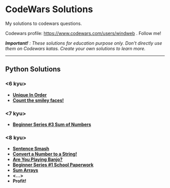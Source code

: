 # CodeWars Solutions

My solutions to codewars questions.

Codewars profile: https://www.codewars.com/users/windweb . Follow me!

***Important!*** *: These solutions for education purpose only. Don't directly use them on Codewars katas. Create your own solutions to learn more.*

---

## Python Solutions

### ****<6 kyu>****

 * [**Unique In Order**](Python/unique_in_order.md)
 * [**Count the smiley faces!**](Python/count_the_smiley_faces.md)

### ****<7 kyu>****

 * [**Beginner Series #3 Sum of Numbers**](Python/sum_of_numbers.md)

### ****<8 kyu>****

 * [**Sentence Smash**](Python/sentence_smash.md)
 * [**Convert a Number to a String!**](Python/Convert_a_Number_to_a_String.md)
 * [**Are You Playing Banjo?**](Python/Are_You_Playing_Banjo.md)
 * [**Beginner Series #1 School Paperwork**](Python/Beginner_Series_#1_School_Paperwork.md)
 * [**Sum Arrays**](Python/Sum_Arrays.md)
 * **<...>**
 * **Profit!**